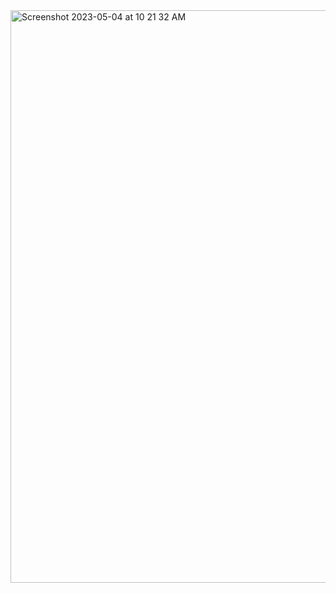 <img width="916" alt="Screenshot 2023-05-04 at 10 21 32 AM" src="https://user-images.githubusercontent.com/111932301/236253549-ded1391c-e767-40f5-a83d-59f7a432353b.png">
